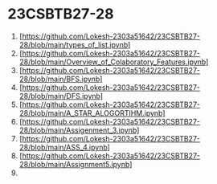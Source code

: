 # 23CSBTB27-28
1. [https://github.com/Lokesh-2303a51642/23CSBTB27-28/blob/main/types_of_list.ipynb]
2. [https://github.com/Lokesh-2303a51642/23CSBTB27-28/blob/main/Overview_of_Colaboratory_Features.ipynb]
3. [https://github.com/Lokesh-2303a51642/23CSBTB27-28/blob/main/BFS.ipynb]
4. [https://github.com/Lokesh-2303a51642/23CSBTB27-28/blob/main/DFS.ipynb]
5. [https://github.com/Lokesh-2303a51642/23CSBTB27-28/blob/main/A_STAR_ALOGORTIHM.ipynb]
6. [https://github.com/Lokesh-2303a51642/23CSBTB27-28/blob/main/Assigenment_3.ipynb]
7. [https://github.com/Lokesh-2303a51642/23CSBTB27-28/blob/main/ASS_4.ipynb]
8. [https://github.com/Lokesh-2303a51642/23CSBTB27-28/blob/main/Assignment5.ipynb]
9. 
